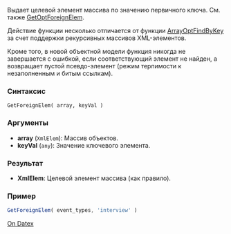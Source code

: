 Выдает целевой элемент массива по значению первичного ключа. См. также [GetOptForeignElem](http://docs.datex.ru/article.htm?id=5620276905286592634).

Действие функции несколько отличается от функции [ArrayOptFindByKey](http://docs.datex.ru/article.htm?id=5620250451197911699) за счет поддержки рекурсивных массивов XML-элементов.

Кроме того, в новой объектной модели функция никогда не завершается с ошибкой, если соответствующий элемент не найден, а возвращает пустой псевдо-элемент (режим терпимости к незаполненным и битым ссылкам).

### Синтаксис
`GetForeignElem( array, keyVal )`

### Аргументы
- **array** (`XmlElem`): Массив объектов.
- **keyVal** (`any`): Значение ключевого элемента.

### Результат
- **XmlElem**: Целевой элемент массива (как правило).

### Пример
```js
GetForeignElem( event_types, 'interview' )
```

[On Datex](http://docs.datex.ru/article.htm?id=5620276905286592633)